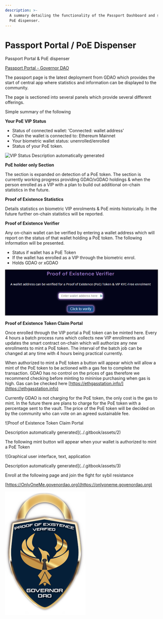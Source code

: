 ```yaml
---
description: >-
  A summary detailing the functionality of the Passport Dashboard and self serve
  PoE dispenser.
---
```


# Passport Portal / PoE Dispenser

Passport Portal & PoE dispenser

[Passport Portal - Governor DAO](https://passport.governordao.org)

The passport page is the latest deployment from GDAO which provides the start of central app where statistics and information can be displayed to the community.

The page is sectioned into several panels which provide several different offerings.

Simple summary of the following

**Your PoE VIP Status**

* Status of connected wallet: ‘Connected: wallet address’
* Chain the wallet is connected to: Ethereum Mainnet
* Your biometric wallet status: unenrolled/enrolled
* Status of your PoE token.

![VIP Status
Description automatically generated](<../.gitbook/assets/0 (2)>)

**PoE holder only Section**

The section is expanded on detection of a PoE token. The section is currently working progress providing GDAO/xGDAO holdings & when the person enrolled as a VIP with a plan to build out additional on-chain statistics in the future.

**Proof of Existence Statistics**

Details statistics on biometric VIP enrolments & PoE mints historically. In the future further on-chain statistics will be reported.

**Proof of Existence Verifier**

Any on-chain wallet can be verified by entering a wallet address which will report on the status of that wallet holding a PoE token. The following information will be presented.

* Status if wallet has a PoE Token
* If the wallet has enrolled as a VIP through the biometric enrol.
* Holds GDAO or xGDAO

![Proof of Existence Verifier](<../.gitbook/assets/1 (1) (1)>)

**Proof of Existence Token Claim Portal**

Once enrolled through the VIP portal a PoE token can be minted here. Every 4 hours a batch process runs which collects new VIP enrollments and updates the smart contract on-chain which will authorize any new enrollments to mint a PoE token. The interval of the batch job can be changed at any time with 4 hours being practical currently.

When authorized to mint a PoE token a button will appear which will allow a mint of the PoE token to be actioned with a gas fee to complete the transaction. GDAO has no control on the prices of gas therefore we recommend checking before minting to mininise purchasing when gas is high. Gas can be checked here [https://ethgasstation.info/](https://ethgasstation.info)

Currently GDAO is not charging for the PoE token, the only cost is the gas to mint. In the future there are plans to charge for the PoE token with a percentage sent to the vault. The price of the PoE token will be decided on by the community who can vote on an agreed sustainable fee.

![Proof of Existence Token Claim Portal

Description automatically generated](../.gitbook/assets/2)

The following mint button will appear when your wallet is authorized to mint a PoE Token

![Graphical user interface, text, application

Description automatically generated](../.gitbook/assets/3)

Enroll at the following page and join the fight for sybil resistance

[https://OnlyOneMe.govenordao.org](https://onlyoneme.govenordao.org)

![](../.gitbook/assets/4)
